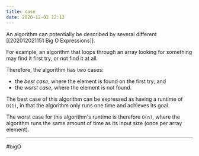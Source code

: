 ```yaml
---
title: case
date: 2020-12-02 12:13
---
```


An algorithm can potentially be described by several different [[202012021151 Big O Expressions]].

For example, an algorithm that loops through an array looking for something may find it first try, or not find it at all.

Therefore, the algorithm has two cases:

- the _best case_, where the element is found on the first try; and
- the _worst case_, where the element is not found.

The best case of this algorithm can be expressed as having a runtime of `O(1)`, in that the algorithm only runs one time and achieves its goal.

The worst case for this algorithm's runtime is therefore `O(n)`, where the algorithm runs the same amount of time as its input size (once per array element).

---

#bigO
